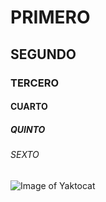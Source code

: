 # PRIMERO
## SEGUNDO
### TERCERO
#### CUARTO
##### QUINTO
###### SEXTO

![Image of Yaktocat](https://octodex.github.com/images/yaktocat.png)
